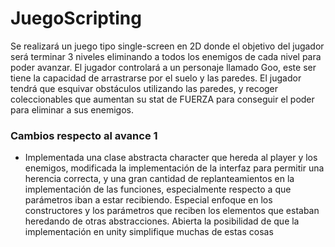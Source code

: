 # JuegoScripting

Se realizará un juego tipo single-screen en 2D donde el objetivo del jugador será terminar 3 niveles eliminando a todos los enemigos de cada nivel para poder avanzar. El jugador controlará a un personaje llamado Goo, este ser tiene la capacidad de arrastrarse por el suelo y las paredes. El jugador tendrá que esquivar obstáculos utilizando las paredes, y recoger coleccionables que aumentan su stat de FUERZA para conseguir el poder para eliminar a sus enemigos.
### Cambios respecto al avance 1
* Implementada una clase abstracta character que hereda al player y los enemigos, modificada la implementación de la interfaz para permitir una herencia correcta, y una gran cantidad de replanteamientos en la implementación de las funciones, especialmente respecto a que parámetros iban a estar recibiendo. Especial enfoque en los constructores y los parámetros que reciben los elementos que estaban heredando de otras abstracciones. Abierta la posibilidad de que la implementación en unity simplifique muchas de estas cosas
